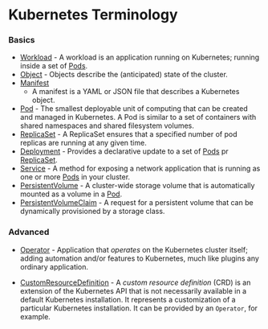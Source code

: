 # Kubernetes Terminology

### Basics

* [Workload](https://kubernetes.io/docs/concepts/workloads/) - A workload is an application running on Kubernetes;
  running inside a set of [Pods](https://kubernetes.io/docs/concepts/workloads/pods/).
* [Object](https://kubernetes.io/docs/concepts/overview/working-with-objects/kubernetes-objects/) - Objects describe
  the (anticipated) state of the cluster.
* [Manifest](https://kubernetes.io/docs/concepts/overview/working-with-objects/kubernetes-objects/#object-spec-and-status)
  - A manifest is a YAML or JSON file that describes a Kubernetes object.
* [Pod](https://kubernetes.io/docs/concepts/workloads/pods/) - The smallest deployable unit of computing that can be
  created and managed in Kubernetes. A Pod is similar to a set of containers with shared namespaces and shared
  filesystem volumes.
* [ReplicaSet](https://kubernetes.io/docs/concepts/workloads/controllers/replicaset/) - A ReplicaSet ensures that a
  specified number of pod replicas are running at any given time.
* [Deployment](https://kubernetes.io/docs/concepts/workloads/controllers/deployment/) -
  Provides a declarative update to a set of [Pods](https://kubernetes.io/docs/concepts/workloads/pods/)
  pr [ReplicaSet](https://kubernetes.io/docs/concepts/workloads/controllers/replicaset/).
* [Service](https://kubernetes.io/docs/concepts/services-networking/service/) - A method for exposing a
  network application that is running as one or more [Pods](https://kubernetes.io/docs/concepts/workloads/pods/)
  in your cluster.
* [PersistentVolume](https://kubernetes.io/docs/concepts/storage/persistent-volumes/) - A cluster-wide storage
  volume that is automatically mounted as a volume in a [Pod](https://kubernetes.io/docs/concepts/workloads/pods/).
* [PersistentVolumeClaim](https://kubernetes.io/docs/concepts/storage/persistent-volumes/#persistentvolumeclaims) -
  A request for a persistent volume that can be dynamically provisioned by a storage class.

### Advanced

* [Operator](https://kubernetes.io/docs/concepts/extend-kubernetes/operator/) - Application that
  *operates* on the Kubernetes cluster itself; adding automation and/or features to Kubernetes, much like
  plugins any ordinary application.

* [CustomResourceDefinition](https://kubernetes.io/docs/concepts/extend-kubernetes/api-extension/custom-resources/) -
  A *custom resource definition* (CRD) is an extension of the Kubernetes API that
  is not necessarily available in a default Kubernetes installation. It represents a customization of a particular
  Kubernetes installation. It can be provided by an `Operator`, for example.
